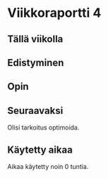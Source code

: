 # Viikkoraportti 4

## Tällä viikolla

## Edistyminen

## Opin

## Seuraavaksi

Olisi tarkoitus optimoida.

## Käytetty aikaa

Aikaa käytetty noin 0 tuntia.
